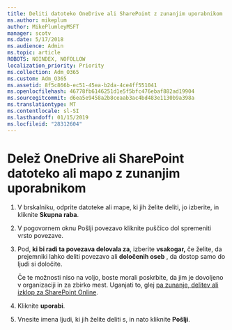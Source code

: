 ```yaml
---
title: Deliti datoteko OneDrive ali SharePoint z zunanjim uporabnikom
ms.author: mikeplum
author: MikePlumleyMSFT
manager: scotv
ms.date: 5/17/2018
ms.audience: Admin
ms.topic: article
ROBOTS: NOINDEX, NOFOLLOW
localization_priority: Priority
ms.collection: Adm_O365
ms.custom: Adm_O365
ms.assetid: 8f5c866b-ec51-45ea-b2da-4ce4ff551041
ms.openlocfilehash: 46778fb6146251d1e5f5bfc476ebaf882ad19904
ms.sourcegitcommit: d6ea5e9458a2b8ceaab3ac4bd483e1130b9a398a
ms.translationtype: MT
ms.contentlocale: sl-SI
ms.lasthandoff: 01/15/2019
ms.locfileid: "28312604"
---
```

# <a name="share-a-onedrive-or-sharepoint-file-or-folder-with-external-users"></a>Delež OneDrive ali SharePoint datoteko ali mapo z zunanjim uporabnikom

1. V brskalniku, odprite datoteke ali mape, ki jih želite deliti, jo izberite, in kliknite **Skupna raba**.
    
2. V pogovornem oknu Pošlji povezavo kliknite puščico dol spremeniti vrsto povezave.
    
3. Pod, **ki bi radi ta povezava delovala za**, izberite **vsakogar,** če želite, da prejemniki lahko deliti povezavo ali **določenih oseb** , da dostop samo do ljudi si določite. 
    
    Če te možnosti niso na voljo, boste morali poskrbite, da jim je dovoljeno v organizaciji in za zbirko mest. Uganjati to, glej [pa zunanje, delitev ali izklop za SharePoint Online](https://go.microsoft.com/fwlink/?linkid=866426).
    
4. Kliknite **uporabi**.
    
5. Vnesite imena ljudi, ki jih želite deliti s, in nato kliknite **Pošlji**.
    

